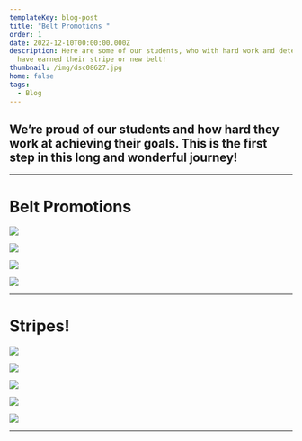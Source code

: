 ```yaml
---
templateKey: blog-post
title: "Belt Promotions "
order: 1
date: 2022-12-10T00:00:00.000Z
description: Here are some of our students, who with hard work and determination
  have earned their stripe or new belt!
thumbnail: /img/dsc08627.jpg
home: false
tags:
  - Blog
---
```

## **We’re proud of our students and how hard they work at achieving their goals. This is the first step in this long and wonderful journey!**

- - -

# **Belt Promotions**

![](/img/img-9406.jpg)

![](/img/img-5417.jpg)

![](/img/img-5418.png)

![](/img/img-0456.jpg)

- - -

# Stripes!

![](/img/img-5454.jpg)

![](/img/img-5462.jpg)

![](/img/img-3393.jpg)

![](/img/img-4618.jpg)

![](/img/dsc05643.jpg)

- - -